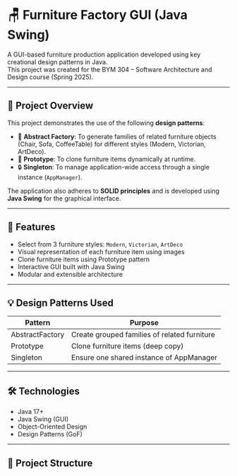 # 🪑 Furniture Factory GUI (Java Swing)

A GUI-based furniture production application developed using key creational design patterns in Java.  
This project was created for the BYM 304 – Software Architecture and Design course (Spring 2025).

---

## 📌 Project Overview

This project demonstrates the use of the following **design patterns**:

- 🔁 **Abstract Factory**: To generate families of related furniture objects (Chair, Sofa, CoffeeTable) for different styles (Modern, Victorian, ArtDeco).
- 🧬 **Prototype**: To clone furniture items dynamically at runtime.
- 🔒 **Singleton**: To manage application-wide access through a single instance (`AppManager`).

The application also adheres to **SOLID principles** and is developed using **Java Swing** for the graphical interface.

---

## 🧩 Features

- Select from 3 furniture styles: `Modern`, `Victorian`, `ArtDeco`
- Visual representation of each furniture item using images
- Clone furniture items using Prototype pattern
- Interactive GUI built with Java Swing
- Modular and extensible architecture

---

## 💡 Design Patterns Used

| Pattern        | Purpose                                                              |
|----------------|----------------------------------------------------------------------|
| AbstractFactory| Create grouped families of related furniture                         |
| Prototype      | Clone furniture items (deep copy)                                    |
| Singleton      | Ensure one shared instance of AppManager                             |

---

## 🛠️ Technologies

- Java 17+
- Java Swing (GUI)
- Object-Oriented Design
- Design Patterns (GoF)

---

## 📁 Project Structure


